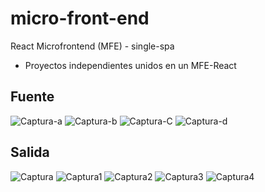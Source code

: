 # micro-front-end
React Microfrontend (MFE) - single-spa
 - Proyectos independientes unidos en un MFE-React 

## Fuente
![Captura-a](https://user-images.githubusercontent.com/7141537/158449929-b26d3c3f-0e5c-4d24-9809-c5989a7029d5.PNG)
![Captura-b](https://user-images.githubusercontent.com/7141537/158449931-260e5c2a-5b5c-4cdc-bb37-7f7458b6341d.PNG)
![Captura-C](https://user-images.githubusercontent.com/7141537/158449933-0619f93f-10bf-4308-bf59-6f903ff500fc.PNG)
![Captura-d](https://user-images.githubusercontent.com/7141537/158449936-38004f35-4559-4d7a-b191-8358490718ad.PNG)

## Salida
![Captura](https://user-images.githubusercontent.com/7141537/158449938-6156f72c-f71d-4872-9a67-c901ebd34322.PNG)
![Captura1](https://user-images.githubusercontent.com/7141537/158449939-c9e0ae2d-5250-4bd6-8f86-2f3b9187ddc5.PNG)
![Captura2](https://user-images.githubusercontent.com/7141537/158449942-6f5d9ef1-96b8-4016-94c7-72f7b676954b.PNG)
![Captura3](https://user-images.githubusercontent.com/7141537/158449944-f5283538-a160-4219-9632-95cd203aeb24.PNG)
![Captura4](https://user-images.githubusercontent.com/7141537/158449926-dcbf58db-989a-4cc5-9672-0a0f7afb5aca.PNG)
